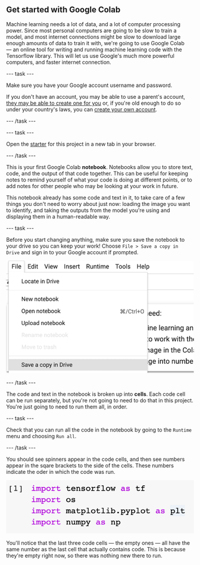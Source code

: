 ## Get started with Google Colab

Machine learning needs a lot of data, and a lot of computer processing power. Since most personal computers are going to be slow to train a model, and most internet connections might be slow to download large enough amounts of data to train it with, we're going to use Google Colab — an online tool for writing and running machine learning code with the Tensorflow library. This will let us use Google's much more powerful computers, and faster internet connection.

--- task ---

Make sure you have your Google account username and password.


If you don't have an account, you may be able to use a parent's account, [they may be able to create one for you](https://support.google.com/families/answer/7103338) or, if you're old enough to do so under your country's laws, you can [create your own account](https://accounts.google.com/signup).

--- /task ---

--- task ---

Open the [starter](https://colab.research.google.com/drive/12KHBw8tn3s9NkcXXUK2MdhC9hLpHAxLs?usp=sharing) for this project in a new tab in your browser. 

--- /task ---

This is your first Google Colab **notebook**. Notebooks allow you to store text, code, and the output of that code together. This can be useful for keeping notes to remind yourself of what your code is doing at different points, or to add notes for other people who may be looking at your work in future.

This notebook already has some code and text in it, to take care of a few things you don't need to worry about just now: loading the image you want to identify, and taking the outputs from the model you're using and displaying them in a human-readable way.

--- task ---

Before you start changing anything, make sure you save the notebook to your drive so you can keep your work! Choose `File > Save a copy in Drive` and sign in to your Google account if prompted.

![The 'File' menu in Google Colab, with 'Save a copy in Drive' highlighted.](images/save_to_drive.png)

--- /task ---

The code and text in the notebook is broken up into **cells**. Each code cell can be run separately, but you're not going to need to do that in this project. You're just going to need to run them all, in order.

--- task ---

Check that you can run all the code in the notebook by going to the `Runtime` menu and choosing `Run all`.

--- /task ---

You should see spinners appear in the code cells, and then see numbers appear in the sqare brackets to the side of the cells. These numbers indicate the oder in which the code was run. 

![The number '1' in square brackets to the side of four lines of code which import libraries used in the project.](images/execution_order.png)

You'll notice that the last three code cells — the empty ones — all have the same number as the last cell that actually contains code. This is because they're empty right now, so there was nothing new there to run.

